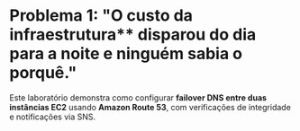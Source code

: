 # Problema 1: "O custo da infraestrutura** disparou do dia para a noite e ninguém sabia o porquê."

Este laboratório demonstra como configurar **failover DNS entre duas instâncias EC2** usando **Amazon Route 53**, com verificações de integridade e notificações via SNS.
